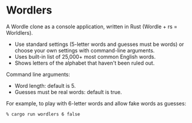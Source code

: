 # Wordlers
A Wordle clone as a console application, written in Rust (Wordle + rs = Worldlers).

- Use standard settings (5-letter words and guesses must be words) or choose your own settings with command-line arguments.
- Uses built-in list of 25,000+ most common English words.
- Shows letters of the alphabet that haven't been ruled out.

Command line arguments:
- Word length: default is 5.
- Guesses must be real words: default is true.

For example, to play with 6-letter words and allow fake words as guesses:

`% cargo run wordlers 6 false`

